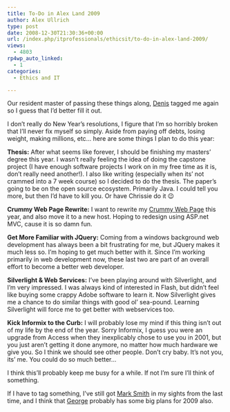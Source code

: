 ```yaml
---
title: To-Do in Alex Land 2009
author: Alex Ullrich
type: post
date: 2008-12-30T21:30:36+00:00
url: /index.php/itprofessionals/ethicsit/to-do-in-alex-land-2009/
views:
  - 4803
rp4wp_auto_linked:
  - 1
categories:
  - Ethics and IT

---
```

Our resident master of passing these things along, [Denis][1] tagged me again so I guess that I&#8217;d better fill it out.

I don&#8217;t really do New Year&#8217;s resolutions, I figure that I&#8217;m so horribly broken that I&#8217;ll never fix myself so simply. Aside from paying off debts, losing weight, making millions, etc&#8230; here are some things I plan to do this year:

**Thesis:** After what seems like forever, I should be finishing my masters&#8217; degree this year. I wasn&#8217;t really feeling the idea of doing the capstone project (I have enough software projects I work on in my free time as it is, don&#8217;t really need another!). I also like writing (especially when its&#8217; not crammed into a 7 week course) so I decided to do the thesis. The paper&#8217;s going to be on the open source ecosystem. Primarily Java. I could tell you more, but then I&#8217;d have to kill you. Or have Chrissie do it 😉

**Crummy Web Page Rewrite:** I want to rewrite my [Crummy Web Page][2] this year, and also move it to a new host. Hoping to redesign using ASP.net MVC, cause it is so damn fun.

**Get More Familiar with JQuery:** Coming from a windows background web development has always been a bit frustrating for me, but JQuery makes it much less so. I&#8217;m hoping to get much better with it. Since I&#8217;m working primarily in web development now, these last two are part of an overall effort to become a better web developer.

**Silverlight & Web Services:** I&#8217;ve been playing around with Silverlight, and I&#8217;m very impressed. I was always kind of interested in Flash, but didn&#8217;t feel like buying some crappy Adobe software to learn it. Now Silverlight gives me a chance to do similar things with good ol&#8217; sea-pound. Learning Silverlight will force me to get better with webservices too.

**Kick Informix to the Curb:** I will probably lose my mind if this thing isn&#8217;t out of my life by the end of the year. Sorry Informix, I guess you were an upgrade from Access when they inexplicably chose to use you in 2001, but you just aren&#8217;t getting it done anymore, no matter how much hardware we give you. So I think we should see other people. Don&#8217;t cry baby. It&#8217;s not you, its&#8217; me. You could do so much better&#8230;

I think this&#8217;ll probably keep me busy for a while. If not I&#8217;m sure I&#8217;ll think of something. 

If I have to tag something, I&#8217;ve still got [Mark Smith][3] in my sights from the last time, and I think that [George][4] probably has some big plans for 2009 also.

 [1]: /index.php/ITProfessionals/EthicsIT/my-to-do-list-for-2009
 [2]: http://alexcuse.com
 [3]: http://aspnetlibrary.com
 [4]: http://forum.ltd.local/memberlist.php?mode=viewprofile&u=54